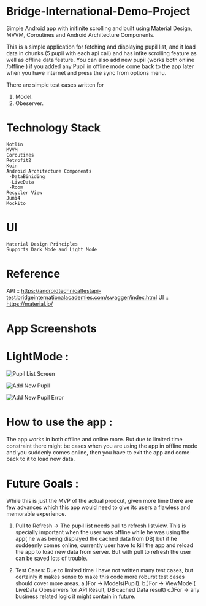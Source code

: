 # Bridge-International-Demo-Project
Simple Android app with inifinite scrolling and built using Material Design, MVVM, Coroutines and Android Architecture Components. 

This is a simple application for fetching and displaying pupil list, and it load data in chunks (5 pupil with each api call) and has infite scrolling feature as well as offline data feature. You can also add new pupil (works both online /offline ) if you added any Pupil in offline mode come back to the app later when you have internet and press the sync from options menu.

There are simple test cases written for 
1. Model.
2. Obeserver.

# Technology Stack
   	Kotlin
    MVVM
    Coroutines
    Retrofit2
    Koin
	Android Architecture Components
 	 -DataBiniding
	 -LiveData
	 -Room
	Recycler View 
    Juni4 
    Mockito
 
	
# UI 
	Material Design Principles
	Supports Dark Mode and Light Mode 
# Reference
API :: https://androidtechnicaltestapi-test.bridgeinternationalacademies.com/swagger/index.html
UI  :: https://material.io/
# App Screenshots


# LightMode : 

![Pupil List Screen](/images/pupillist.jpg)

![Add New Pupil](/images/addnewpupil.jpg)

![Add New Pupil Error](/images/addnewpupilerror.jpg)

# How to use the app :

The app works in both offline and online more. But due to limited time constraint there might be cases when you are using the app in offline mode and you suddenly comes online, then you have to exit the app and come back to it to load new data. 

# Future Goals : 
While this is just the MVP of the actual prodcut, given more time there are few advances which this app would need to give its users a flawless and memorable experience. 

1. Pull to Refresh -> The pupil list needs pull to refresh listview. This is specially important when the user was offline while he was using the app( he was being displayed the cached data from DB) but if he suddeenly comes online, currently user have to kill the app and reload the app to load new data from server. But with pull to refresh the user can be saved lots of trouble. 

2. Test Cases: Due to limited time I have not written many test cases, but certainly it makes sense to make this code more roburst test cases should cover more areas.
  a.)For -> Models(Pupil). 
  b.)For -> ViewModel( LiveData Obeservers for API Result, DB cached Data result)
  c.)For -> any business related logic it might contain in future. 

